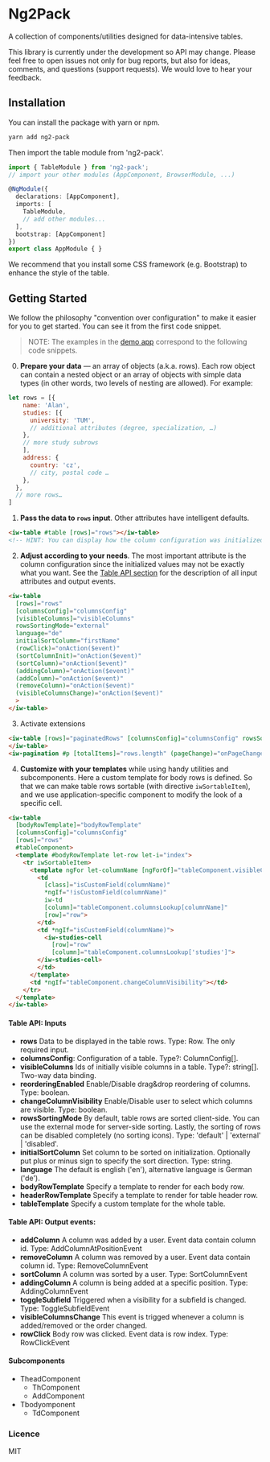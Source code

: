 # Ng2Pack

A collection of components/utilities designed for data-intensive tables.

This library is currently under the development so API may change. Please feel free to open issues not only for bug reports, but also for ideas, comments, and questions (support requests). We would love to hear your feedback.

## Installation
You can install the package with yarn or npm.
```bash
yarn add ng2-pack
```

Then import the table module from 'ng2-pack'.

```ts
import { TableModule } from 'ng2-pack';
// import your other modules (AppComponent, BrowserModule, ...) 

@NgModule({
  declarations: [AppComponent],
  imports: [
    TableModule,
    // add other modules...
  ],
  bootstrap: [AppComponent]
})
export class AppModule { }
```

We recommend that you install some CSS framework (e.g. Bootstrap) to enhance the style of the table.
<!-- NOTE: describe styling -->

## Getting Started
We follow the philosophy "convention over configuration" to make it easier for you to get started. You can see it from the first code snippet.

> NOTE: The examples in the [demo app](https://zorec.github.io/ng2-pack/) correspond to the following code snippets.

<!-- NOTE: add gif -->

0. **Prepare your data** &mdash; an array of objects (a.k.a. rows). Each row object can contain a nested object or an array of objects with simple data types (in other words, two levels of nesting are allowed). For example:
```js
let rows = [{
    name: 'Alan',
    studies: [{
      university: 'TUM', 
      // additional attributes (degree, specialization, …)
    }, 
    // more study subrows 
    ],
    address: {
      country: 'cz', 
      // city, postal code …
    },
  }, 
  // more rows…
]
```
1. **Pass the data to `rows` input**. Other attributes have intelligent defaults.
```html
<iw-table #table [rows]="rows"></iw-table>
<!-- HINT: You can display how the column configuration was initialized: <pre>{{ table.columnsConfig | json }} </pre>   -->
```
2. **Adjust according to your needs**. The most important attribute is the column configuration since the initialized values may not be exactly what you want. See the [Table API section](https://github.com/zorec/ng2-pack#table-api-inputs) for the description of all input attributes and output events.

```html
<iw-table
  [rows]="rows"
  [columnsConfig]="columnsConfig"
  [visibleColumns]="visibleColumns"
  rowsSortingMode="external"
  language="de"
  initialSortColumn="firstName"
  (rowClick)="onAction($event)"
  (sortColumnInit)="onAction($event)"
  (sortColumn)="onAction($event)"
  (addingColumn)="onAction($event)"
  (addColumn)="onAction($event)"
  (removeColumn)="onAction($event)"
  (visibleColumnsChange)="onAction($event)"
  >
</iw-table>
```

<!--TODO: wiki page with integrations -->
<!--NOTE: wiki page overriding dependencies -->
3. Activate extensions
```html
<iw-table [rows]="paginatedRows" [columnsConfig]="columnsConfig" rowsSortingMode="external">
</iw-table>
<iw-pagination #p [totalItems]="rows.length" (pageChange)="onPageChange(p.pageStart, p.pageEnd)" ></iw-pagination>
```

4. **Customize with your templates** while using handy utilities and subcomponents. Here a custom template for body rows is defined. So that we can make table rows sortable (with directive `iwSortableItem`), and we use application-specific component to modify the look of a specific cell.
```html
<iw-table
  [bodyRowTemplate]="bodyRowTemplate"
  [columnsConfig]="columnsConfig"
  [rows]="rows"
  #tableComponent>
  <template #bodyRowTemplate let-row let-i="index">
    <tr iwSortableItem>
      <template ngFor let-columnName [ngForOf]="tableComponent.visibleColumns">
        <td
          [class]="isCustomField(columnName)"
          *ngIf="!isCustomField(columnName)"
          iw-td
          [column]="tableComponent.columnsLookup[columnName]"
          [row]="row">
        </td>
        <td *ngIf="isCustomField(columnName)">
          <iw-studies-cell
            [row]="row"
            [column]="tableComponent.columnsLookup['studies']">
        </iw-studies-cell>
        </td>
      </template>
      <td *ngIf="tableComponent.changeColumnVisibility"></td>
    </tr>
  </template>
</iw-table>
```
<!-- NOTE: do not use method isCustomField -->


<!--
#### Features:
- visible columns specified by a user (UI for adding/removing a column a.k.a. column toggling)
- sorting of columns on the client, callbacks for server-side sorting
- drag&drop reordering of columns
- client-side or server-side pagination
- complex data types inside table cells
- customize any part of template (e.g. header, footer, cells)
- utilities, e.g. sortableItem
- AOT compatible
-->

<!--
This library provides APIs with different levels of abstraction. The highest abstraction gives you the most comfort. In the case you need more flexibility, you can switch to lower API. If that is not enough, you access even lower-level API. See the examples below for the illustration.

### Design goals

The main design goal was a very customizable data table library without sacrificing the ease of use.

We value flexibility above all! In order to ensure it in various use cases:
  - Components accept a **wide range of inputs** and/or configuration.
  - High-level components are usually composed of **smaller components** that can be used separately.
  - **Low-level utilities** make building and composing components faster and easier
  - Last but not least, you can use **custom templates** while taking advantage of component public API, smaller components or low-level utilities.
  Additionally, you should be able to easily customize any part of the library and use them regardless of your CSS framework.   

We follow good practices and style guides:

- **Well-tested**: Both comprehensive test suite and usability testing are necessary to verify that the components work as expected.
- **Testable** Your application should be tested as well and this library will not stand in your way, just the opposite.
- **Convention over configuration**: You should have an easy start despite many inputs and configuration. Intelligent defaults are provided.-->

<!-- There are many other important characteristics (e.g. performance) that are not mentioned here as a main characteristic, but not neglected.
-->


#### Table API: Inputs
- **rows** Data to be displayed in the table rows. Type: Row. The only required input.
- **columnsConfig**: Configuration of a table. Type?: ColumnConfig[].
- **visibleColumns** Ids of initially visible columns in a table. Type?: string[]. Two-way data binding.
- **reorderingEnabled** Enable/Disable drag&drop reordering of columns. Type: boolean.
- **changeColumnVisibility** Enable/Disable user to select which columns are visible. Type: boolean.
- **rowsSortingMode** By default, table rows are sorted client-side. You can use the external mode for server-side sorting. Lastly, the sorting of rows can be disabled completely (no sorting icons).  Type: 'default' | 'external' | 'disabled'.
- **initialSortColumn** Set column to be sorted on initialization. Optionally put plus or minus sign to specify the sort direction. Type: string.
- **language** The default is english ('en'), alternative language is German ('de').
- **bodyRowTemplate** Specify a template to render for each body row.
- **headerRowTemplate** Specify a template to render for table header row.
- **tableTemplate** Specify a custom template for the whole table.

#### Table API: Output events:

- **addColumn** A column was added by a user. Event data contain column id. Type: AddColumnAtPositionEvent
- **removeColumn** A column was removed by a user. Event data contain column id. Type: RemoveColumnEvent
- **sortColumn** A column was sorted by a user. Type: SortColumnEvent
- **addingColumn** A column is being added at a specific position. Type: AddingColumnEvent
- **toggleSubfield** Triggered when a visibility for a subfield is changed. Type: ToggleSubfieldEvent
- **visibleColumnsChange** This event is trigged whenever a column is added/removed or the order changed.
- **rowClick** Body row was clicked. Event data is row index. Type: RowClickEvent


#### Subcomponents
- TheadComponent
  - ThComponent
  - AddComponent
- Tbodyomponent
  - TdComponent

### Licence
MIT
